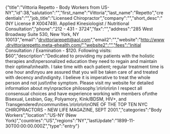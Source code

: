 {"title":"Vittoria Repetto - Body Workers from US-NY","id":38,"salutation":"","first_name":"Vittoria","last_name":"Repetto","credentials":"","job_title":"Licensed Chiropractor","company":"","short_desc":"(NY License # X004749). Applied Kinesiologist / Nutritional Consultation","phone":"212 - 431 - 3724","fax":"","address":"285 West Broadway Suite 530, New York, NY 10013","email":"drvittoriarepett@aol.com","email2":"","website":"http://www.drvittoriarepetto.meta-ehealth.com/","website2":"","fees":"Initial Consultation / Examination - $120.  Following visits: $60","description":"Dedicated to providing my patients with the holistic therapies and\npersonalized education they need to regain and maintain their optimal\nhealth. I take time with each patient; regular treatment time is one hour and\nyou are assured that you will be taken care of and treated with decency and\ndignity. I believe it is imperative to treat the whole person and not just\nthe symptom.  Please visit my website for detailed information about my\npractice philosophy.\n\n\n\n\n I respect all consensual choices and have experience working with members of\nthe Bisexual, Lesbian, Gay, Polyamory, Kink/BDSM, HIV+, and Transgendered\ncommunities.\n\n\n\n\nONE OF THE TOP TEN NYC CHIROPRACTORS - NEW LIFE MAGAZINE, SEPT 2001.","categories":"Body Workers","location":"US-NY (New York)","countries":"US","regions":"NY","lastUpdate":"1899-11-30T00:00:00.000Z","type":"entry"}
